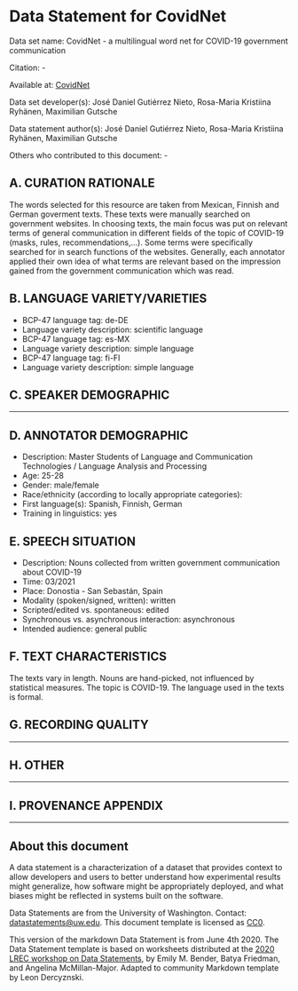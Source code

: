 # Data Statement for CovidNet

Data set name: CovidNet - a multilingual word net for COVID-19 government communication

Citation: - 

Available at: [CovidNet](https://covidnet.github.io)

Data set developer(s): José Daniel Gutiérrez Nieto, Rosa-Maria Kristiina Ryhänen, Maximilian Gutsche

Data statement author(s): José Daniel Gutiérrez Nieto, Rosa-Maria Kristiina Ryhänen, Maximilian Gutsche

Others who contributed to this document: - 

## A. CURATION RATIONALE 

The words selected for this resource are taken from Mexican, Finnish and German goverment texts. These texts were manually searched on government websites. In choosing texts, the main focus was put on relevant terms of general communication in different fields of the topic of COVID-19 (masks, rules, recommendations,...). Some terms were specifically searched for in search functions of the websites. Generally, each annotator applied their own idea of what terms are relevant based on the impression gained from the government communication which was read.

## B. LANGUAGE VARIETY/VARIETIES

* BCP-47 language tag: de-DE
* Language variety description: scientific language
* BCP-47 language tag: es-MX
* Language variety description: simple language
* BCP-47 language tag: fi-FI
* Language variety description: simple language
 
## C. SPEAKER DEMOGRAPHIC

---
 
## D. ANNOTATOR DEMOGRAPHIC

* Description: Master Students of Language and Communication Technologies / Language Analysis and Processing
* Age: 25-28
* Gender: male/female
* Race/ethnicity (according to locally appropriate categories): 
* First language(s): Spanish, Finnish, German
* Training in linguistics: yes


## E. SPEECH SITUATION

* Description: Nouns collected from written government communication about COVID-19
* Time: 03/2021
* Place: Donostia - San Sebastán, Spain
* Modality (spoken/signed, written): written
* Scripted/edited vs. spontaneous: edited
* Synchronous vs. asynchronous interaction: asynchronous
* Intended audience: general public

## F. TEXT CHARACTERISTICS

The texts vary in length. Nouns are hand-picked, not influenced by statistical measures. The topic is COVID-19. The language used in the texts is formal.

## G. RECORDING QUALITY

---

## H. OTHER

---

## I. PROVENANCE APPENDIX

---

## About this document

A data statement is a characterization of a dataset that provides context to allow developers and users to better understand how experimental results might generalize, how software might be appropriately deployed, and what biases might be reflected in systems built on the software.

Data Statements are from the University of Washington. Contact: [datastatements@uw.edu](mailto:datastatements@uw.edu). This document template is licensed as [CC0](https://creativecommons.org/share-your-work/public-domain/cc0/).

This version of the markdown Data Statement is from June 4th 2020. The Data Statement template is based on worksheets distributed at the [2020 LREC workshop on Data Statements](https://sites.google.com/uw.edu/data-statements-for-nlp/), by Emily M. Bender, Batya Friedman, and Angelina McMillan-Major. Adapted to community Markdown template by Leon Dercyznski.
